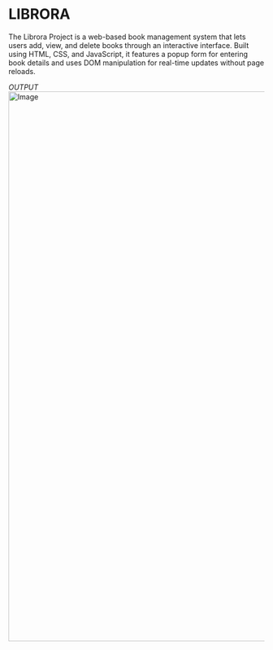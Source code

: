 # LIBRORA
The Librora Project is a web-based book management system that lets users add, view, and delete books through an interactive interface. Built using HTML, CSS, and JavaScript, it features a popup form for entering book details and uses DOM manipulation for real-time updates without page reloads.

*OUTPUT*
<img width="1920" height="1080" alt="Image" src="https://github.com/user-attachments/assets/b05f0752-3a59-4d37-91f6-151e4b68da29" />
